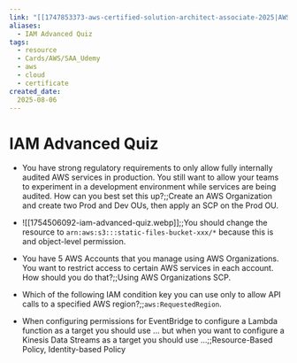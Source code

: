 ```yaml
---
link: "[[1747853373-aws-certified-solution-architect-associate-2025|AWS Certified Solution Architect Associate 2025]]"
aliases: 
  - IAM Advanced Quiz
tags:
  - resource
  - Cards/AWS/SAA_Udemy
  - aws
  - cloud
  - certificate
created_date:
  2025-08-06
---
```

# IAM Advanced Quiz
- You have strong regulatory requirements to only allow fully internally audited AWS services in production. You still want to allow your teams to experiment in a development environment while services are being audited. How can you best set this up?;;Create an AWS Organization and create two Prod and Dev OUs, then apply an SCP on the Prod OU.
<!--SR:!2025-08-27,16,290-->
- ![[1754506092-iam-advanced-quiz.webp]];;You should change the resource to `arn:aws:s3:::static-files-bucket-xxx/*` because this is and object-level permission.
<!--SR:!2025-10-25,60,310-->
- You have 5 AWS Accounts that you manage using AWS Organizations. You want to restrict access to certain AWS services in each account. How should you do that?;;Using AWS Organizations SCP.
<!--SR:!2025-09-20,29,270-->
- Which of the following IAM condition key you can use only to allow API calls to a specified AWS region?;;`aws:RequestedRegion`.
<!--SR:!2025-08-30,12,230-->
- When configuring permissions for EventBridge to configure a Lambda function as a target you should use ... but when you want to configure a Kinesis Data Streams as a target you should use ...;;Resource-Based Policy, Identity-based Policy
<!--SR:!2025-08-28,6,250-->















